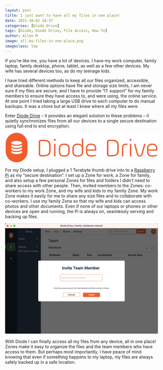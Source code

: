 ```yaml
---
layout: post
title: I just want to have all my files in one place!
date: 2021-10-02 18:37
categories: [Diode Drive]
tags: [Diode, Diode Drive, File Access, How To]
author: Allen M
image: all-my-files-in-one-place.png
imageclass: top
---
```

If you’re like me, you have a lot of devices.  I have my work computer, family laptop, family desktop, phone, tablet, as well as a few other devices.  My wife has several devices too, as do my teenage kids.  

I have tried different methods to keep all our files organized, accessible, and shareable.  Online options have file and storage size limits, I am never sure if my files are secure, and I have to provide “IT support” for my family members to ensure they have access to, and were using, the online service.  At one point I tried taking a large USB drive to each computer to do manual backups.  It was a chore but at least I knew where all my files were.  

Enter <a href="products/d-drive/">Diode Drive</a> – it provides an elegant solution to these problems – it quietly synchronizes files from all our devices to a single secure destination using full end to end encryption.

<p align="center"><img src="images/blog/diode_drive_logo.png" width="500"></p>

For my Diode setup, I plugged a 1 Terabyte thumb drive into to a <a href="https://support.diode.io/article/d3eguu0pem-setup-diode-drive">Raspberry Pi</a> as my “secure destination”.  I set up a Zone for work, a Zone for family, and also setup a few personal Zones for files and folders I didn’t need to share access with other people.  Then, invited members to the Zones: co-workers to my work Zone, and my wife and kids to my family Zone.  My work Zone makes it easily for me to share any size files and to collaborate with co-workers.  I use my family Zone so that my wife and kids can access photos and other documents.  Even if none of our laptops or phones or other devices are open and running, the Pi is always on, seamlessly serving and backing up files. 

<p align="center"><img src="images/blog/all-my-files-invite-team-member.png"></p>

With Diode I can finally access all my files from any device, all in one place!  Zones make it easy to organize the files and the team members who have access to them.  But perhaps most importantly, I have peace of mind knowing that even if something happens to my laptop, my files are always safely backed up in a safe location.
